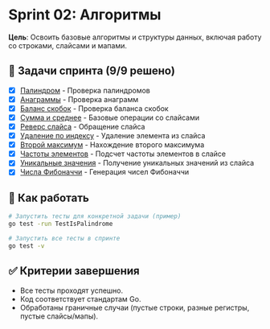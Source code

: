 # Sprint 02: Алгоритмы

**Цель**: Освоить базовые алгоритмы и структуры данных, включая работу со строками, слайсами и мапами.

## 🎯 Задачи спринта (9/9 решено)
- [x] [Палиндром](basics-strings/) - Проверка палиндромов
- [x] [Анаграммы](basics-strings/) - Проверка анаграмм
- [x] [Баланс скобок](the-one-with-the-star/) - Проверка баланса скобок
- [x] [Сумма и среднее](basics-slice/) - Базовые операции со слайсами
- [x] [Реверс слайса](basics-slice/) - Обращение слайса
- [x] [Удаление по индексу](basics-slice/) - Удаление элемента из слайса
- [x] [Второй максимум](basics-slice/) - Нахождение второго максимума
- [x] [Частоты элементов](basics-map/) - Подсчет частоты элементов в слайсе
- [x] [Уникальные значения](basics-map/) - Получение уникальных значений из слайса
- [x] [Числа Фибоначчи](misc/) - Генерация чисел Фибоначчи

## 🚀 Как работать
```bash
# Запустить тесты для конкретной задачи (пример)
go test -run TestIsPalindrome

# Запустить все тесты в спринте
go test -v
```

## ✅ Критерии завершения
- Все тесты проходят успешно.
- Код соответствует стандартам Go.
- Обработаны граничные случаи (пустые строки, разные регистры, пустые слайсы/мапы).
